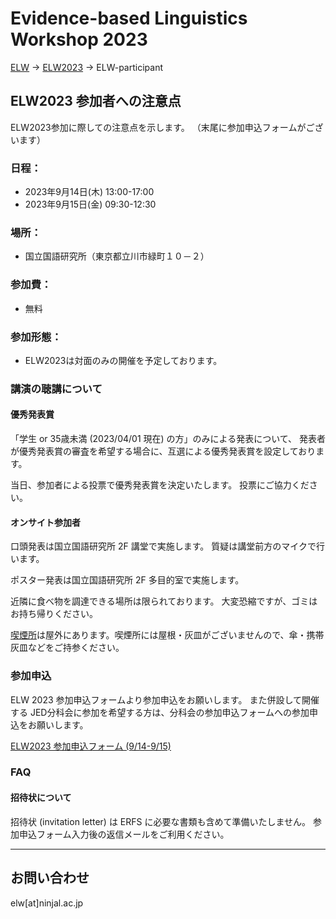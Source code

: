 # Evidence-based Linguistics Workshop 2023

[ELW](../index.md) → [ELW2023](index.md) → ELW-participant

## ELW2023 参加者への注意点

ELW2023参加に際しての注意点を示します。
（末尾に参加申込フォームがございます）

### 日程：
- 2023年9月14日(木) 13:00-17:00
- 2023年9月15日(金) 09:30-12:30

### 場所：
- 国立国語研究所（東京都立川市緑町１０－２）

### 参加費：
- 無料

### 参加形態：
- ELW2023は対面のみの開催を予定しております。

### 講演の聴講について

#### 優秀発表賞

「学生 or 35歳未満 (2023/04/01 現在) の方」のみによる発表について、
発表者が優秀発表賞の審査を希望する場合に、互選による優秀発表賞を設定しております。

当日、参加者による投票で優秀発表賞を決定いたします。
投票にご協力ください。

#### オンサイト参加者

口頭発表は国立国語研究所 2F 講堂で実施します。
質疑は講堂前方のマイクで行います。

ポスター発表は国立国語研究所 2F 多目的室で実施します。

近隣に食べ物を調達できる場所は限られております。
大変恐縮ですが、ゴミはお持ち帰りください。

[喫煙所](./smokingarea1.jpg)は屋外にあります。喫煙所には屋根・灰皿がございませんので、傘・携帯灰皿などをご持参ください。



### 参加申込

ELW 2023 参加申込フォームより参加申込をお願いします。
また併設して開催する JED分科会に参加を希望する方は、分科会の参加申込フォームへの参加申込をお願いします。

[ELW2023 参加申込フォーム (9/14-9/15)](https://forms.microsoft.com/r/GeCDMvqfF0)

### FAQ
#### 招待状について
招待状 (invitation letter) は ERFS に必要な書類も含めて準備いたしません。
参加申込フォーム入力後の返信メールをご利用ください。

---

## お問い合わせ

elw[at]ninjal.ac.jp
